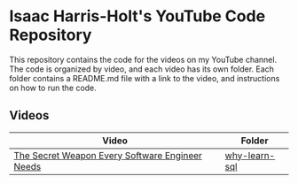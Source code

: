 # Isaac Harris-Holt's YouTube Code Repository

This repository contains the code for the videos on my YouTube channel. The 
code is organized by video, and each video has its own folder. Each folder
contains a README.md file with a link to the video, and instructions on how to
run the code.

## Videos

| Video                                                                           | Folder                           |
|---------------------------------------------------------------------------------|----------------------------------|
| [The Secret Weapon Every Software Engineer Needs](https://youtu.be/G0DB5fVqbeg) | [why-learn-sql](./why-learn-sql) |
